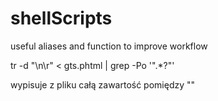 # shellScripts
useful aliases and function to improve workflow


 tr -d "\n\r" < gts.phtml | grep -Po '".*?"'
 
 wypisuje z pliku całą zawartość pomiędzy ""

